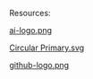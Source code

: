 Resources:

[ai-logo.png](https://www.cleanpng.com/png-artificial-intelligence-research-synthetic-intelli-5894619/)

[Circular Primary.svg](https://bgjar.com/)

[github-logo.png]()
